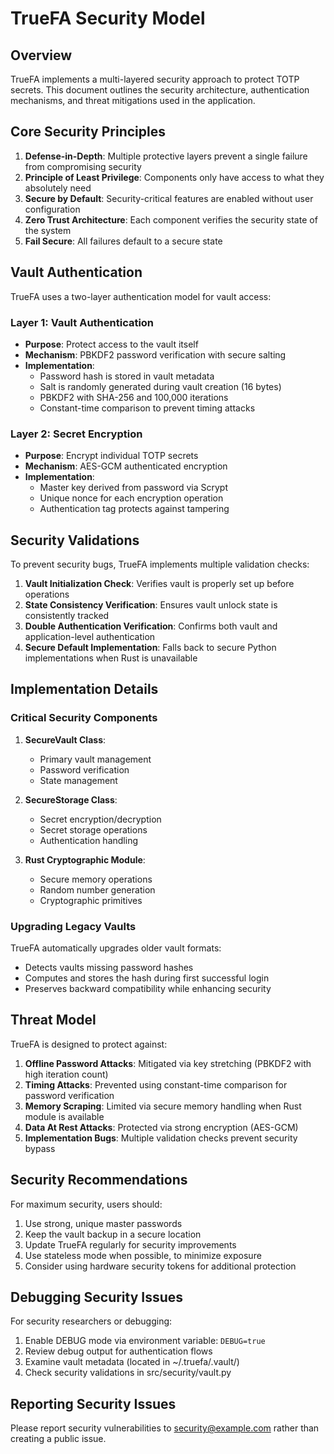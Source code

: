 # TrueFA Security Model

## Overview

TrueFA implements a multi-layered security approach to protect TOTP secrets. This document outlines the security architecture, authentication mechanisms, and threat mitigations used in the application.

## Core Security Principles

1. **Defense-in-Depth**: Multiple protective layers prevent a single failure from compromising security
2. **Principle of Least Privilege**: Components only have access to what they absolutely need
3. **Secure by Default**: Security-critical features are enabled without user configuration
4. **Zero Trust Architecture**: Each component verifies the security state of the system
5. **Fail Secure**: All failures default to a secure state

## Vault Authentication

TrueFA uses a two-layer authentication model for vault access:

### Layer 1: Vault Authentication
- **Purpose**: Protect access to the vault itself
- **Mechanism**: PBKDF2 password verification with secure salting
- **Implementation**: 
  - Password hash is stored in vault metadata
  - Salt is randomly generated during vault creation (16 bytes)
  - PBKDF2 with SHA-256 and 100,000 iterations
  - Constant-time comparison to prevent timing attacks

### Layer 2: Secret Encryption
- **Purpose**: Encrypt individual TOTP secrets
- **Mechanism**: AES-GCM authenticated encryption
- **Implementation**:
  - Master key derived from password via Scrypt
  - Unique nonce for each encryption operation
  - Authentication tag protects against tampering

## Security Validations

To prevent security bugs, TrueFA implements multiple validation checks:

1. **Vault Initialization Check**: Verifies vault is properly set up before operations
2. **State Consistency Verification**: Ensures vault unlock state is consistently tracked
3. **Double Authentication Verification**: Confirms both vault and application-level authentication
4. **Secure Default Implementation**: Falls back to secure Python implementations when Rust is unavailable

## Implementation Details

### Critical Security Components

1. **SecureVault Class**:
   - Primary vault management
   - Password verification
   - State management

2. **SecureStorage Class**:
   - Secret encryption/decryption
   - Secret storage operations
   - Authentication handling

3. **Rust Cryptographic Module**:
   - Secure memory operations
   - Random number generation
   - Cryptographic primitives

### Upgrading Legacy Vaults

TrueFA automatically upgrades older vault formats:
- Detects vaults missing password hashes
- Computes and stores the hash during first successful login
- Preserves backward compatibility while enhancing security

## Threat Model

TrueFA is designed to protect against:

1. **Offline Password Attacks**: Mitigated via key stretching (PBKDF2 with high iteration count)
2. **Timing Attacks**: Prevented using constant-time comparison for password verification
3. **Memory Scraping**: Limited via secure memory handling when Rust module is available
4. **Data At Rest Attacks**: Protected via strong encryption (AES-GCM)
5. **Implementation Bugs**: Multiple validation checks prevent security bypass

## Security Recommendations

For maximum security, users should:

1. Use strong, unique master passwords
2. Keep the vault backup in a secure location
3. Update TrueFA regularly for security improvements
4. Use stateless mode when possible, to minimize exposure
5. Consider using hardware security tokens for additional protection

## Debugging Security Issues

For security researchers or debugging:

1. Enable DEBUG mode via environment variable: `DEBUG=true`
2. Review debug output for authentication flows
3. Examine vault metadata (located in ~/.truefa/.vault/)
4. Check security validations in src/security/vault.py

## Reporting Security Issues

Please report security vulnerabilities to [security@example.com](mailto:security@example.com) rather than creating a public issue.
